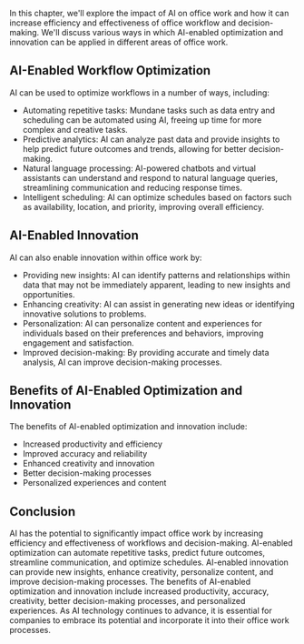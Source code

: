 
In this chapter, we'll explore the impact of AI on office work and how it can increase efficiency and effectiveness of office workflow and decision-making. We'll discuss various ways in which AI-enabled optimization and innovation can be applied in different areas of office work.

AI-Enabled Workflow Optimization
--------------------------------

AI can be used to optimize workflows in a number of ways, including:

* Automating repetitive tasks: Mundane tasks such as data entry and scheduling can be automated using AI, freeing up time for more complex and creative tasks.
* Predictive analytics: AI can analyze past data and provide insights to help predict future outcomes and trends, allowing for better decision-making.
* Natural language processing: AI-powered chatbots and virtual assistants can understand and respond to natural language queries, streamlining communication and reducing response times.
* Intelligent scheduling: AI can optimize schedules based on factors such as availability, location, and priority, improving overall efficiency.

AI-Enabled Innovation
---------------------

AI can also enable innovation within office work by:

* Providing new insights: AI can identify patterns and relationships within data that may not be immediately apparent, leading to new insights and opportunities.
* Enhancing creativity: AI can assist in generating new ideas or identifying innovative solutions to problems.
* Personalization: AI can personalize content and experiences for individuals based on their preferences and behaviors, improving engagement and satisfaction.
* Improved decision-making: By providing accurate and timely data analysis, AI can improve decision-making processes.

Benefits of AI-Enabled Optimization and Innovation
--------------------------------------------------

The benefits of AI-enabled optimization and innovation include:

* Increased productivity and efficiency
* Improved accuracy and reliability
* Enhanced creativity and innovation
* Better decision-making processes
* Personalized experiences and content

Conclusion
----------

AI has the potential to significantly impact office work by increasing efficiency and effectiveness of workflows and decision-making. AI-enabled optimization can automate repetitive tasks, predict future outcomes, streamline communication, and optimize schedules. AI-enabled innovation can provide new insights, enhance creativity, personalize content, and improve decision-making processes. The benefits of AI-enabled optimization and innovation include increased productivity, accuracy, creativity, better decision-making processes, and personalized experiences. As AI technology continues to advance, it is essential for companies to embrace its potential and incorporate it into their office work processes.
